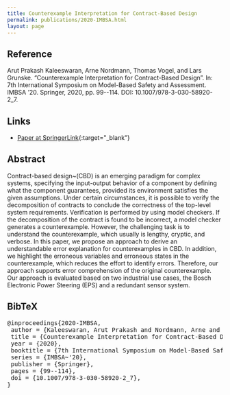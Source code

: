 ```yaml
---
title: Counterexample Interpretation for Contract-Based Design
permalink: publications/2020-IMBSA.html
layout: page
---
```


## Reference
Arut Prakash Kaleeswaran, Arne Nordmann, Thomas Vogel, and Lars Grunske. “Counterexample Interpretation for Contract-Based Design”. In: 7th International Symposium on Model-Based Safety and Assessment. IMBSA ’20. Springer, 2020, pp. 99--114. DOI: 10.1007/978-3-030-58920-2_7.

## Links
* [Paper at SpringerLink](https://doi.org/10.1007/978-3-030-58920-2_7){:target="_blank"}

## Abstract
Contract-based design~(CBD) is an emerging paradigm for complex systems, specifying the input-output behavior of a component by defining what the component guarantees, provided its environment satisfies the given assumptions. Under certain circumstances, it is possible to verify the decomposition of contracts to conclude the correctness of the top-level system requirements. Verification is performed by using model checkers. If the decomposition of the contract is found to be incorrect, a model checker generates a counterexample. However, the challenging task is to understand the counterexample, which usually is lengthy, cryptic, and verbose. In this paper, we propose an approach to derive an understandable error explanation for counterexamples in CBD. In addition, we highlight the erroneous variables and erroneous states in the counterexample, which reduces the effort to identify errors. Therefore, our approach supports error comprehension of the original counterexample. Our approach is evaluated based on two industrial use cases, the Bosch Electronic Power Steering (EPS) and a redundant sensor system.


## BibTeX

<div class="bibtex">
<pre>@inproceedings{2020-IMBSA,
 author = {Kaleeswaran, Arut Prakash and Nordmann, Arne and Vogel, Thomas and Grunske, Lars},
 title = {Counterexample Interpretation for Contract-Based Design},
 year = {2020},
 booktitle = {7th International Symposium on Model-Based Safety and Assessment},
 series = {IMBSA~'20},
 publisher = {Springer},
 pages = {99--114},
 doi = {10.1007/978-3-030-58920-2_7},
}</pre>
</div>
